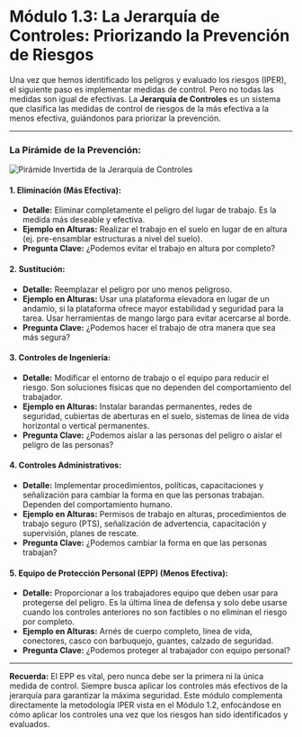 # Módulo 1.3: La Jerarquía de Controles: Priorizando la Prevención de Riesgos

Una vez que hemos identificado los peligros y evaluado los riesgos (IPER), el siguiente paso es implementar medidas de control. Pero no todas las medidas son igual de efectivas. La **Jerarquía de Controles** es un sistema que clasifica las medidas de control de riesgos de la más efectiva a la menos efectiva, guiándonos para priorizar la prevención.

---

### **La Pirámide de la Prevención:**

<!-- Visual Sugerido: Pirámide Invertida Interactiva donde cada nivel (Eliminación, Sustitución, Ingeniería, Administrativos, EPP) sea clicable. Al hacer clic, se expande una breve descripción y ejemplos. Complementar con ejemplos visuales (imágenes o iconos claros) para cada tipo de control. -->
![Pirámide Invertida de la Jerarquía de Controles](placeholder_piramide_jerarquia_controles.png)

#### **1. Eliminación (Más Efectiva):**
*   **Detalle:** Eliminar completamente el peligro del lugar de trabajo. Es la medida más deseable y efectiva.
*   **Ejemplo en Alturas:** Realizar el trabajo en el suelo en lugar de en altura (ej. pre-ensamblar estructuras a nivel del suelo).
*   **Pregunta Clave:** ¿Podemos evitar el trabajo en altura por completo?

#### **2. Sustitución:**
*   **Detalle:** Reemplazar el peligro por uno menos peligroso.
*   **Ejemplo en Alturas:** Usar una plataforma elevadora en lugar de un andamio, si la plataforma ofrece mayor estabilidad y seguridad para la tarea. Usar herramientas de mango largo para evitar acercarse al borde.
*   **Pregunta Clave:** ¿Podemos hacer el trabajo de otra manera que sea más segura?

#### **3. Controles de Ingeniería:**
*   **Detalle:** Modificar el entorno de trabajo o el equipo para reducir el riesgo. Son soluciones físicas que no dependen del comportamiento del trabajador.
*   **Ejemplo en Alturas:** Instalar barandas permanentes, redes de seguridad, cubiertas de aberturas en el suelo, sistemas de línea de vida horizontal o vertical permanentes.
*   **Pregunta Clave:** ¿Podemos aislar a las personas del peligro o aislar el peligro de las personas?

#### **4. Controles Administrativos:**
*   **Detalle:** Implementar procedimientos, políticas, capacitaciones y señalización para cambiar la forma en que las personas trabajan. Dependen del comportamiento humano.
*   **Ejemplo en Alturas:** Permisos de trabajo en alturas, procedimientos de trabajo seguro (PTS), señalización de advertencia, capacitación y supervisión, planes de rescate.
*   **Pregunta Clave:** ¿Podemos cambiar la forma en que las personas trabajan?

#### **5. Equipo de Protección Personal (EPP) (Menos Efectiva):**
*   **Detalle:** Proporcionar a los trabajadores equipo que deben usar para protegerse del peligro. Es la última línea de defensa y solo debe usarse cuando los controles anteriores no son factibles o no eliminan el riesgo por completo.
*   **Ejemplo en Alturas:** Arnés de cuerpo completo, línea de vida, conectores, casco con barbuquejo, guantes, calzado de seguridad.
*   **Pregunta Clave:** ¿Podemos proteger al trabajador con equipo personal?

<!-- Elemento Interactivo Sugerido: Un "Clasificador de Controles" donde el estudiante arrastre diferentes medidas de seguridad a su lugar correcto en la jerarquía. -->
<InteractiveControlClassifier />

---

**Recuerda:** El EPP es vital, pero nunca debe ser la primera ni la única medida de control. Siempre busca aplicar los controles más efectivos de la jerarquía para garantizar la máxima seguridad. Este módulo complementa directamente la metodología IPER vista en el Módulo 1.2, enfocándose en cómo aplicar los controles una vez que los riesgos han sido identificados y evaluados.
